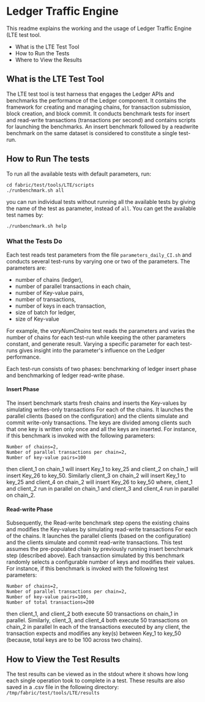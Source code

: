 # Ledger Traffic Engine

This readme explains the working and the usage of Ledger Traffic Engine (LTE
test tool.


- What is the LTE Test Tool
- How to Run the Tests
- Where to View the Results

## What is the LTE Test Tool

The LTE test tool is test harness that engages the Ledger APIs and benchmarks
the performance of the Ledger component. It contains the framework for creating
and managing chains, for transaction submission, block creation, and block
commit. It conducts benchmark tests for insert and read-write transactions
(transactions per second) and contains scripts for launching the benchmarks. An
insert benchmark followed by a readwrite benchmark on the same dataset is
considered to constitute a single test-run.


## How to Run The tests

To run all the available tests with default parameters, run:
```
cd fabric/test/tools/LTE/scripts
./runbenchmark.sh all
```
you can run individual tests without running all the available tests by giving
the name of the test as parameter, instead of `all`. You can get the available
test names by:
```
./runbenchmark.sh help
```

### What the Tests Do

Each test reads test parameters from the file `parameters_daily_CI.sh` and
conducts several test-runs by varying one or two of the parameters. The
parameters are:
* number of chains (ledger),
* number of parallel transactions in each chain,
* number of Key-value pairs,
* number of transactions,
* number of keys in each transaction,
* size of batch for ledger,
* size of Key-value

For example, the *varyNumChains* test reads the parameters and varies the
number of chains for each test-run while keeping the other parameters constant,
and generate result. Varying a specific parameter for each test-runs gives
insight into the parameter's influence on the Ledger performance.

Each test-run consists of two phases: benchmarking of ledger insert phase and
benchmarking of ledger read-write phase.

#### Insert Phase

The insert benchmark starts fresh chains and inserts the Key-values by
simulating writes-only transactions For each of the chains. It launches the
parallel clients (based on the configuration) and the clients simulate and
commit write-only transactions. The keys are divided among clients such that
one key is written only once and all the keys are inserted. For instance, if
this benchmark is invoked with the following parameters:
```
Number of chains=2,
Number of parallel transactions per chain=2,
Number of key-value pairs=100
```
then client_1 on chain_1 will insert Key_1 to key_25 and client_2 on chain_1 will
insert Key_26 to key_50. Similarly client_3 on chain_2 will insert Key_1 to
key_25 and client_4 on chain_2 will insert Key_26 to key_50 where, client_1 and
client_2 run in parallel on chain_1 and client_3 and client_4 run in parallel
on chain_2.

#### Read-write Phase

Subsequently, the Read-write benchmark step opens the existing chains and
modifies the Key-values by simulating read-write transactions For each of the
chains. It launches the parallel clients (based on the configuration) and the
clients simulate and commit read-write transactions. This test assumes the
pre-populated chain by previously running insert benchmark step (described
above). Each transaction simulated by this benchmark randomly selects a
configurable number of keys and modifies their values. For instance, if this
benchmark is invoked with the following test parameters:
```
Number of chains=2,
Number of parallel transactions per chain=2,
Number of key-value pairs=100,
Number of total transactions=200
```
then client_1, and client_2 both execute 50 transactions on
chain_1 in parallel.  Similarly, client_3, and client_4 both execute 50
transactions on chain_2 in parallel In each of the transactions executed by any
client, the transaction expects and modifies any key(s) between Key_1 to key_50
(because, total keys are to be 100 across two chains).

## How to View the Test Results

The test results can be viewed as in the stdout where it shows how long each
single operation took to complete in a test. These results are also saved in a
.csv file in the following directory: `/tmp/fabric/test/tools/LTE/results`
